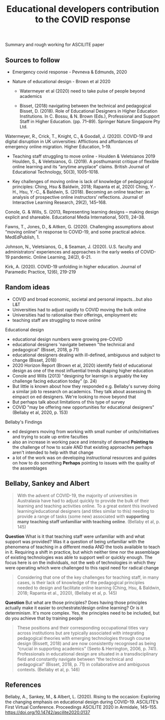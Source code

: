 ﻿---
backlinks:
- title: 'Exploring conceptions of technology: Implications for learning, teaching,
    and meso-level practitioners'
  url: /sense/Paper-Ideas/ascilite-2021-exploring-conceptions-of-technology.html
title: Educational developers contribution to the COVID response
---
Summary and rough working for ASCILITE paper

## Sources to follow

- Emergency covid response - Pevneva & Edmunds, 2020

- Nature of educational design - Brown et al 2020
  - Watermeyer et al (2020) need to take pulse of people beyond academics

  - Bisset, (2018) navigating between the technical and pedagogical
  Bisset, D. (2018). Role of Educational Designers in Higher Education Institutions. In C. Bossu, & N. Brown (Eds.), Professional and Support Staff in Higher Education. (pp. 71–89). Springer Nature Singapore Pty Ltd.

Watermeyer, R., Crick, T., Knight, C., & Goodall, J. (2020). COVID-19 and digital disruption in UK universities: Afflictions and affordances of emergency online migration. Higher Education, 1–19.

- Teaching staff struggling to move online - Houlden & Veletsianos 2019
Houlden, S., & Veletsianos, G. (2019). A posthumanist critique of flexible online learning and its “anytime anyplace” claims. British Journal of Educational Technology, 50(3), 1005–1018.

- Key challenges of moving online is lack of knowledge of pedagogical principles: Ching, Hsu & Baldwin, 2018; Rapanta et al, 2020)
Ching, Y.-H., Hsu, Y.-C., & Baldwin, S. (2018). Becoming an online teacher: an analysis of prospective online instructors’ reflections. Journal of Interactive Learning Research, 29(2), 145–168.


Conole, G. & Wills, S. (2013, Representing learning designs – making design explicit and shareable.
Educational Media International, 50(1), 24–38.

Fawns, T., Jones, D., & Aitken, G. (2020). Challenging assumptions about “moving online” in response to COVID-19, and some practical advice. MedEdPublish, 1.

Johnson, N., Veletsianos, G., & Seaman, J. (2020). U.S. faculty and administrators’ experiences and approaches in the early weeks of COVID-19 pandemic. Online Learning, 24(2), 6-21.

Kirk, A. (2020). COVID-19 unfolding in higher education. Journal of Paramedic Practice, 12(6), 219-219

## Random ideas

- COVID and broad economic, societal and personal impacts...but also L&T
- Universities had to adjust rapidly to COVID moving the bulk online
- Universities had to rationalise their offerings, employment etc
- teaching staff are struggling to move online

Educational design 
- educational design numbers were growing pre-COVID
- educational designers 'navigate between "the technical and pedagogical" (Bisset, 2018, p 71)
- educational designers dealing with ill-defined, ambiguous and subject to change (Bisset, 2018)
- 2020 Horizon Report (Brown et al, 2020) identify field of educational design as one of the most influential trends shaping higher education
- Conole and Wills (2013) "designing for learnign is arguably the key challenge facing education today" (p. 24)
- But little is known about how they responded e.g. Bellaby's survey doing a similar job to research on academics.  They talk about assessing th eimpact on ed designers. We're looking to move beyond that
- But perhaps talk about limitations of this type of survey
- COVID "may be offering new opportunities for educational designers" (Bellaby et al, 2020, p. 153)

Bellaby's Findings
- ed designers moving from working with small number of units/initiatives and trying to scale up entire faculties
- also an increase in working pace and intensity of demand **Pointing to** the challenge of how to scale AND that existing approaches perhaps aren't intended to help with that change
- a lot of the work was on developing instructional resources and guides on how to do something **Perhaps** pointing to issues with the quality of the assemblages


## Bellaby, Sankey and Albert

> With the advent of COVID-19, the majority of universities in Australasia have had to adjust quickly to provide the bulk of their learning and teaching activities online. To a great extent this involved learning/educational designers (and titles similar to this) needing to provide a range of tasks (some new) associated with **supporting many teaching staff unfamiliar with teaching online**. (Bellaby et al, p. 145)

**Question** What is it that teaching staff were unfamiliar with and what support was provided? Was it a question of being unfamiliar with the phenomena of teaching in a different media AND the tools available to teach in it. Requiring a shift in practice, but which neither time nor the assemblage of existing technologies was able to support well or quickly enough.  The focus here is on the individuals, not the web of technologies in which they were operating which were challenged to this rapid need for radical change

> Considering that one of the key challenges for teaching staff, in many cases, is their lack of knowledge of the pedagogical principles needed to design and facilitate online learning (Ching, Hsu, & Baldwin, 2018; Rapanta et al., 2020),   (Bellaby et al, p. 145)

**Question** But what are those principles? Does having those principles actually make it easier to orchestrate/design online learning? Or is it determinism. It's more complex. Yes, the principles need to be included, but do you achieve that by training people

> These positions and their corresponding occupational titles vary across institutions but are typically associated with integrating pedagogical theories with emerging technologies through course design (Bissett, 2018) and are now consistently recognised as being “crucial in supporting academics” (Seeto & Herrington, 2006, p. 741). Professionals in educational design are situated in a transdisciplinary field and constantly navigate between “the technical and pedagogical” (Bisset, 2018, p. 71) in collaborative and ambiguous contexts. (Bellaby et al, p. 146)

## References

Bellaby, A., Sankey, M., & Albert, L. (2020). Rising to the occasion: Exploring the changing emphasis on educational design during COVID-19. ASCILITE’s First Virtual Conference. Proceedings ASCILITE 2020 in Armidale, 145–155. https://doi.org/10.14742/ascilite2020.0137